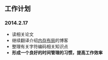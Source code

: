 ## 工作计划

### 2014.2.17

* 读相关论文
* 继续翻译介绍[内存布局](http://duartes.org/gustavo/blog/post/anatomy-of-a-program-in-memory)的博客
* 整理有关字符编码相关知识点
* **形成一个良好的时间管理的习惯，提高工作效率**
